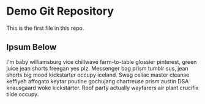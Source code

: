 # Demo Git Repository

This is the first file in this repo.

## Ipsum Below

I'm baby williamsburg vice chillwave farm-to-table glossier pinterest, green juice jean shorts freegan yes plz. Messenger bag prism tumblr sus, jean shorts big mood kickstarter occupy iceland. Swag celiac master cleanse keffiyeh affogato keytar poutine gochujang chartreuse prism austin DSA knausgaard woke kickstarter. Roof party actually wayfarers air plant crucifix tilde occupy.